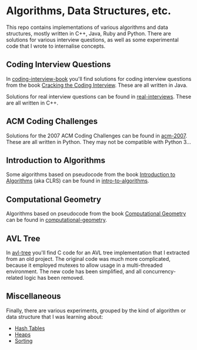 # Algorithms, Data Structures, etc.

This repo contains implementations of various algorithms and data structures, mostly written in C++, Java, Ruby and Python. There are solutions for various interview questions, as well as some experimental code that I wrote to internalise concepts.

## Coding Interview Questions

In [coding-interview-book](./coding-interview-book) you'll find solutions for coding interview questions from the book [Cracking the Coding Interview](http://www.crackingthecodinginterview.com/). These are all written in Java.

Solutions for real interview questions can be found in [real-interviews](./real-interviews). These are all written in C++.

## ACM Coding Challenges

Solutions for the 2007 ACM Coding Challenges can be found in [acm-2007](./acm-2007). These are all written in Python. They may not be compatible with Python 3...

## Introduction to Algorithms

Some algorithms based on pseudocode from the book [Introduction to Algorithms](https://mitpress.mit.edu/books/introduction-algorithms-third-edition) (aka CLRS) can be found in [intro-to-algorithms](./intro-to-algorithms).

## Computational Geometry

Algorithms based on pseudocode from the book [Computational Geometry](https://www.springer.com/gp/book/9783540779735) can be found in [computational-geometry](./computational-geometry).

## AVL Tree

In [avl-tree](./avl-tree) you'll find C code for an AVL tree implementation that I extracted from an old project. The original code was much more complicated, because it employed mutexes to allow usage in a multi-threaded environment. The new code has been simplified, and all concurrency-related logic has been removed.

## Miscellaneous

Finally, there are various experiments, grouped by the kind of algorithm or data structure that I was learning about:

* [Hash Tables](./hash-tables)
* [Heaps](./heaps)
* [Sorting](./sorting)
